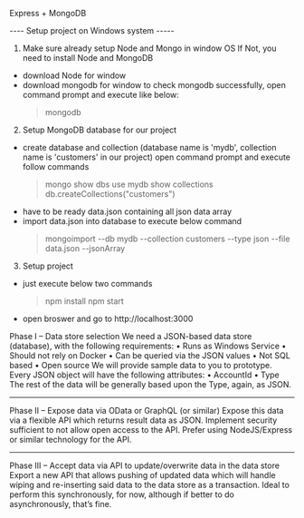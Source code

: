 Express + MongoDB

---- Setup project on Windows system -----
1. Make sure already setup Node and Mongo in window OS
  If Not, you need to install Node and MongoDB
  - download Node for window
  - download mongodb for window
    to check mongodb successfully, open command prompt and execute like below:
     > mongodb
2. Setup MongoDB database for our project
  - create database and collection (database name is 'mydb', collection name is 'customers' in our project)
    open command prompt and execute follow commands
     > mongo
     > show dbs
     > use mydb
     > show collections
     > db.createCollections("customers")
  - have to be ready data.json containing all json data array
  - import data.json into database to execute below command
     > mongoimport --db mydb --collection customers --type json --file data.json --jsonArray

3. Setup project
  - just execute below two commands
     > npm install
     > npm start
  - open broswer and go to http://localhost:3000


Phase I – Data store selection
We need a JSON-based data store (database), with the following requirements:
•	Runs as Windows Service
•	Should not rely on Docker
•	Can be queried via the JSON values
•	Not SQL based
•	Open source
We will provide sample data to you to prototype. Every JSON object will have the following attributes:
•	AccountId
•	Type
The rest of the data will be generally based upon the Type, again, as JSON.

------------------
Phase II – Expose data via OData or GraphQL (or similar)
Expose this data via a flexible API which returns result data as JSON. Implement security sufficient to not allow open access to the API. Prefer using NodeJS/Express or similar technology for the API.

------------------
Phase III – Accept data via API to update/overwrite data in the data store
Export a new API that allows pushing of updated data which will handle wiping and re-inserting said data to the data store as a transaction. Ideal to perform this synchronously, for now, although if better to do asynchronously, that’s fine.
